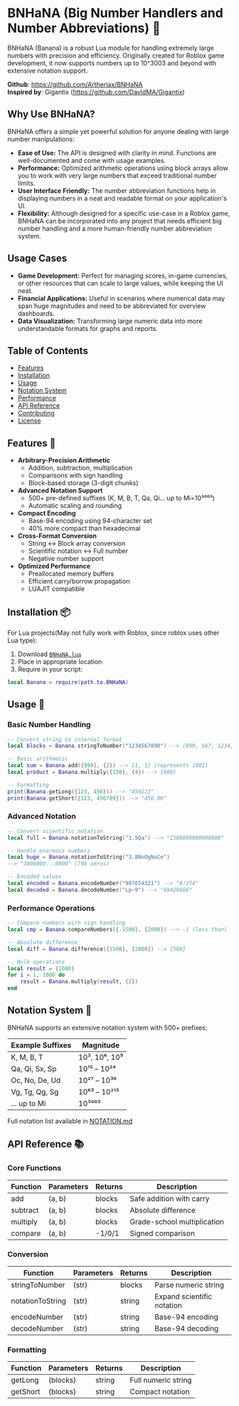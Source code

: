 # BNHaNA (Big Number Handlers and Number Abbreviations) 🍌

BNHaNA (Banana) is a robust Lua module for handling extremely large numbers with precision and efficiency. Originally created for Roblox game development, it now supports numbers up to 10^3003 and beyond with extensive notation support.

**Github**: https://github.com/Artheriax/BNHaNA  
**Inspired by**: Gigantix (https://github.com/DavldMA/Gigantix)

## Why Use BNHaNA?

BNHaNA offers a simple yet powerful solution for anyone dealing with large number manipulations:
- **Ease of Use:** The API is designed with clarity in mind. Functions are well-documented and come with usage examples.
- **Performance:** Optimized arithmetic operations using block arrays allow you to work with very large numbers that exceed traditional number limits.
- **User Interface Friendly:** The number abbreviation functions help in displaying numbers in a neat and readable format on your application's UI.
- **Flexibility:** Although designed for a specific use-case in a Roblox game, BNHaNA can be incorporated into any project that needs efficient big number handling and a more human-friendly number abbreviation system.

## Usage Cases

- **Game Development:** Perfect for managing scores, in-game currencies, or other resources that can scale to large values, while keeping the UI neat.
- **Financial Applications:** Useful in scenarios where numerical data may span huge magnitudes and need to be abbreviated for overview dashboards.
- **Data Visualization:** Transforming large numeric data into more understandable formats for graphs and reports.

## Table of Contents
- [Features](#features)
- [Installation](#installation)
- [Usage](#usage)
- [Notation System](#notation-system)
- [Performance](#performance)
- [API Reference](#api-reference)
- [Contributing](#contributing)
- [License](#license)

## Features 🌟
- **Arbitrary-Precision Arithmetic**
  - Addition, subtraction, multiplication
  - Comparisons with sign handling
  - Block-based storage (3-digit chunks)
- **Advanced Notation Support**
  - 500+ pre-defined suffixes (K, M, B, T, Qa, Qi... up to Mi=10³⁰⁰³)
  - Automatic scaling and rounding
- **Compact Encoding**
  - Base-94 encoding using 94-character set
  - 40% more compact than hexadecimal
- **Cross-Format Conversion**
  - String ↔ Block array conversion
  - Scientific notation ↔ Full number
  - Negative number support
- **Optimized Performance**
  - Preallocated memory buffers
  - Efficient carry/borrow propagation
  - LUAJIT compatible

## Installation 📦
For Lua projects(May not fully work with Roblox, since roblox uses other Lua type):
1. Download [`BNHaNA.lua`](https://github.com/Artheriax/BNHaNA/releases)
2. Place in appropriate location
3. Require in your script:
```lua
local Banana = require(path.to.BNHaNA)
```

## Usage 🚀
### Basic Number Handling
```lua
-- Convert string to internal format
local blocks = Banana.stringToNumber("1234567890") --> {890, 567, 1234}

-- Basic arithmetic
local sum = Banana.add({999}, {2}) --> {1, 1} (represents 1001)
local product = Banana.multiply({150}, {4}) --> {600}

-- Formatting
print(Banana.getLong({123, 456})) --> "456123"
print(Banana.getShort({123, 456789})) --> "456.9K"
```
### Advanced Notation
```lua
-- Convert scientific notation
local full = Banana.notationToString("1.5Qa") --> "1500000000000000"

-- Handle enormous numbers
local huge = Banana.notationToString("3.8NoOgNoCe") 
--> "3800000...0000" (798 zeros)

-- Encoded values
local encoded = Banana.encodeNumber("987654321") --> "A!zT4"
local decoded = Banana.decodeNumber("Lp~9") --> "69420666"
```
### Performance Operations
```lua
-- Compare numbers with sign handling
local cmp = Banana.compareNumbers({-1500}, {2000}) --> -1 (less than)

-- Absolute difference
local diff = Banana.difference({1500}, {2000}) --> {500}

-- Bulk operations
local result = {1000}
for i = 1, 1000 do
    result = Banana.multiply(result, {2})
end
```
## Notation System 🔢
BNHaNA supports an extensive notation system with 500+ prefixes:

| Example Suffixes       | Magnitude         |
|------------------------|-------------------|
| K, M, B, T             | 10³, 10⁶, 10⁹      |
| Qa, Qi, Sx, Sp         | 10¹⁵ – 10²⁴        |
| Oc, No, De, Ud         | 10²⁷ – 10³⁶        |
| Vg, Tg, Qg, Sg         | 10⁶³ – 10²¹³       |
| ... up to Mi           | 10³⁰⁰³             |
Full notation list available in [NOTATION.md](NOTATION.lua)

## API Reference 📚

### Core Functions

| Function  | Parameters | Returns | Description                 |
|-----------|------------|---------|-----------------------------|
| add       | (a, b)     | blocks  | Safe addition with carry    |
| subtract  | (a, b)     | blocks  | Absolute difference         |
| multiply  | (a, b)     | blocks  | Grade-school multiplication |
| compare   | (a, b)     | -1/0/1  | Signed comparison           |

### Conversion

| Function         | Parameters | Returns | Description             |
|------------------|------------|---------|-------------------------|
| stringToNumber   | (str)      | blocks  | Parse numeric string    |
| notationToString | (str)      | string  | Expand scientific notation |
| encodeNumber     | (str)      | string  | Base-94 encoding        |
| decodeNumber     | (str)      | string  | Base-94 decoding        |

### Formatting

| Function  | Parameters | Returns | Description         |
|-----------|------------|---------|---------------------|
| getLong   | (blocks)   | string  | Full numeric string |
| getShort  | (blocks)   | string  | Compact notation    |
